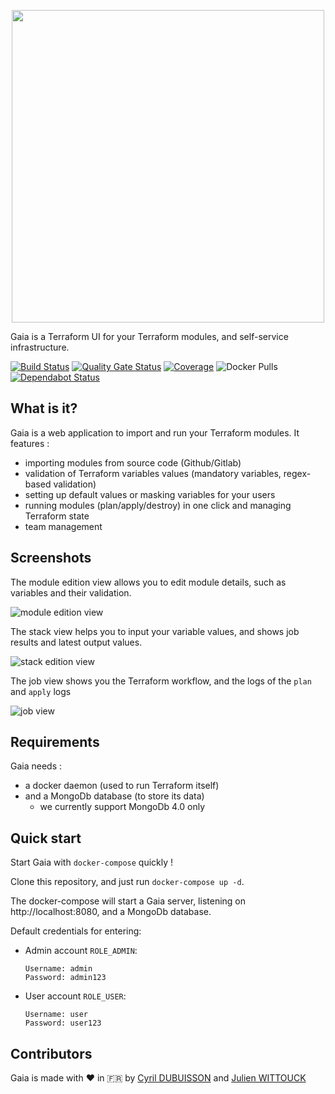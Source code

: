 <p align="center">
  <img width="500" src="https://github.com/gaia-app/gaia/raw/master/assets/gaia_logo_with_title.png">
</p>

Gaia is a Terraform UI for your Terraform modules, and self-service infrastructure.

[![Build Status](https://travis-ci.com/gaia-app/gaia.svg?branch=master)](https://travis-ci.com/gaia-app/gaia)
[![Quality Gate Status](https://sonarcloud.io/api/project_badges/measure?project=gaia-app%3Agaia&metric=alert_status)](https://sonarcloud.io/dashboard?id=gaia-app%3Agaia)
[![Coverage](https://sonarcloud.io/api/project_badges/measure?project=gaia-app%3Agaia&metric=coverage)](https://sonarcloud.io/dashboard?id=gaia-app%3Agaia)
![Docker Pulls](https://img.shields.io/docker/pulls/gaiaapp/gaia)
[![Dependabot Status](https://api.dependabot.com/badges/status?host=github&repo=gaia-app/gaia)](https://dependabot.com)

## What is it?

Gaia is a web application to import and run your Terraform modules.
It features : 
* importing modules from source code (Github/Gitlab)
* validation of Terraform variables values (mandatory variables, regex-based validation)
* setting up default values or masking variables for your users
* running modules (plan/apply/destroy) in one click and managing Terraform state
* team management

## Screenshots

The module edition view allows you to edit module details, such as variables and their validation.

![module edition view](https://github.com/gaia-app/gaia/raw/master/assets/screenshot-gaia-module.png)

The stack view helps you to input your variable values, and shows job results and latest output values.

![stack edition view](https://github.com/gaia-app/gaia/raw/master//assets/screenshot-gaia-stack.png)

The job view shows you the Terraform workflow, and the logs of the `plan` and `apply` logs

![job view](https://github.com/gaia-app/gaia/raw/master//assets/screenshot-gaia-job.png)

## Requirements

Gaia needs :
 * a docker daemon (used to run Terraform itself)
 * and a MongoDb database (to store its data)
   * we currently support MongoDb 4.0 only

## Quick start

Start Gaia with `docker-compose` quickly !

Clone this repository, and just run `docker-compose up -d`. 

The docker-compose will start a Gaia server, listening on http://localhost:8080, and a MongoDb database.

Default credentials for entering:

- Admin account `ROLE_ADMIN`:

  ```
  Username: admin
  Password: admin123
  ```

- User account `ROLE_USER`:

  ```
  Username: user
  Password: user123
  ```

## Contributors

Gaia is made with ❤️ in  🇫🇷 by [Cyril DUBUISSON](https://github.com/cdubuisson) and [Julien WITTOUCK](https://github.com/juwit)
